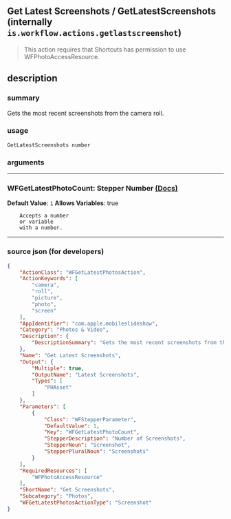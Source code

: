 
## Get Latest Screenshots / GetLatestScreenshots (internally `is.workflow.actions.getlastscreenshot`)

> This action requires that Shortcuts has permission to use WFPhotoAccessResource.


## description

### summary

Gets the most recent screenshots from the camera roll.


### usage
```
GetLatestScreenshots number
```

### arguments

---

### WFGetLatestPhotoCount: Stepper Number [(Docs)](https://pfgithub.github.io/shortcutslang/gettingstarted#stepper-number-fields)
**Default Value**: `1`
**Allows Variables**: true



		Accepts a number 
		or variable
		with a number.

---

### source json (for developers)

```json
{
	"ActionClass": "WFGetLatestPhotosAction",
	"ActionKeywords": [
		"camera",
		"roll",
		"picture",
		"photo",
		"screen"
	],
	"AppIdentifier": "com.apple.mobileslideshow",
	"Category": "Photos & Video",
	"Description": {
		"DescriptionSummary": "Gets the most recent screenshots from the camera roll."
	},
	"Name": "Get Latest Screenshots",
	"Output": {
		"Multiple": true,
		"OutputName": "Latest Screenshots",
		"Types": [
			"PHAsset"
		]
	},
	"Parameters": [
		{
			"Class": "WFStepperParameter",
			"DefaultValue": 1,
			"Key": "WFGetLatestPhotoCount",
			"StepperDescription": "Number of Screenshots",
			"StepperNoun": "Screenshot",
			"StepperPluralNoun": "Screenshots"
		}
	],
	"RequiredResources": [
		"WFPhotoAccessResource"
	],
	"ShortName": "Get Screenshots",
	"Subcategory": "Photos",
	"WFGetLatestPhotosActionType": "Screenshot"
}
```
